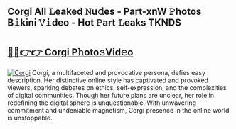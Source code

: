 ## Corgi All 𝙻eaked 𝙽u𝚍es - Part-xnW 𝙿hotos B𝚒kini 𝚅𝚒deo - Hot 𝙿art 𝙻eaks TKNDS

# <h2><a href="http://ld13xq.urlbe.top/?page=Corgi">🔗🔗👉👉 Corgi P𝚑oto𝚜Vid𝚎o</a></h2>

[![Corgi](https://i.imgur.com/eBuTRDB.gif)](http://ld13xq.urlbe.top/?page=Corgi)
Corgi, a multifaceted and provocative persona, defies easy description. Her distinctive online style has captivated and provoked viewers, sparking debates on ethics, self-expression, and the complexities of digital communities. Though her future plans are unclear, her role in redefining the digital sphere is unquestionable. With unwavering commitment and undeniable magnetism, Corgi presence in the online world is unstoppable.
